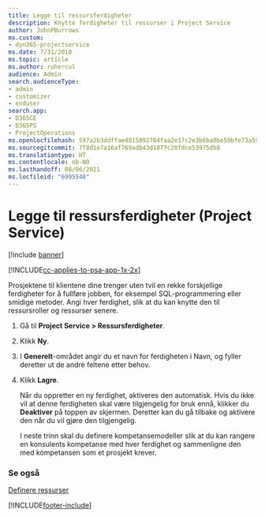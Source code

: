```yaml
---
title: Legge til ressursferdigheter
description: Knytte ferdigheter til ressurser i Project Service
author: JohnPBurrows
ms.custom:
- dyn365-projectservice
ms.date: 7/31/2018
ms.topic: article
ms.author: ruhercul
audience: Admin
search.audienceType:
- admin
- customizer
- enduser
search.app:
- D365CE
- D365PS
- ProjectOperations
ms.openlocfilehash: 597a2b3ddffae4815092704faa2e17c2e3b6ba0be59bfe73a59a89a4fe506ede
ms.sourcegitcommit: 7f8d1e7a16af769adb43d1877c28fdce53975db8
ms.translationtype: HT
ms.contentlocale: nb-NO
ms.lasthandoff: 08/06/2021
ms.locfileid: "6995548"
---
```

# <a name="add-resource-skills-project-service"></a>Legge til ressursferdigheter (Project Service)

[!include [banner](../includes/psa-now-project-operations.md)]

[!INCLUDE[cc-applies-to-psa-app-1x-2x](../includes/cc-applies-to-psa-app-1x-2x.md)]

Prosjektene til klientene dine trenger uten tvil en rekke forskjellige ferdigheter for å fullføre jobben, for eksempel SQL-programmering eller smidige metoder. Angi hver ferdighet, slik at du kan knytte den til ressursroller og ressurser senere.  
  
1. Gå til **Project Service > Ressursferdigheter**.  
  
2. Klikk **Ny**.  
  
3. I **Generelt**-området angir du et navn for ferdigheten i Navn, og fyller deretter ut de andre feltene etter behov.  
  
4. Klikk **Lagre**.  
  
   Når du oppretter en ny ferdighet, aktiveres den automatisk. Hvis du ikke vil at denne ferdigheten skal være tilgjengelig for bruk ennå, klikker du **Deaktiver** på toppen av skjermen. Deretter kan du gå tilbake og aktivere den når du vil gjøre den tilgjengelig.  
  
   I neste trinn skal du definere kompetansemodeller slik at du kan rangere en konsulents kompetanse med hver ferdighet og sammenligne den med kompetansen som et prosjekt krever.  
  
### <a name="see-also"></a>Se også  
 [Definere ressurser](../psa/set-up-resources.md)


[!INCLUDE[footer-include](../includes/footer-banner.md)]